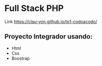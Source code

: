 # Full Stack PHP
Link https://clau-yon.github.io/tp1-codoacodo/

##  Proyecto Integrador usando:
* Html
* Css
* Boostrap
